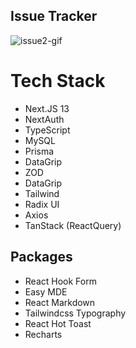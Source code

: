 ## Issue Tracker

![issue2-gif](https://github.com/ramiyoukhana7/issue-tracker/assets/106535039/a7450976-2036-4c79-a72a-ce0ef4a18ac6)

# Tech Stack

- Next.JS 13
- NextAuth
- TypeScript
- MySQL
- Prisma
- DataGrip
- ZOD
- DataGrip
- Tailwind
- Radix UI
- Axios
- TanStack (ReactQuery)

## Packages

- React Hook Form
- Easy MDE
- React Markdown
- Tailwindcss Typography
- React Hot Toast
- Recharts

